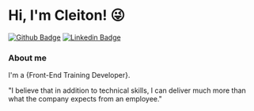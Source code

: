 # Hi, I'm Cleiton! :stuck_out_tongue_winking_eye:

[![Github Badge](https://img.shields.io/badge/-Github-000?style=flat-square&logo=Github&logoColor=white&link=https://github.com/c-sferreira)](https://github.com/c-sferreira)
[![Linkedin Badge](https://img.shields.io/badge/-LinkedIn-blue?style=flat-square&logo=Linkedin&logoColor=white&link=https://www.linkedin.com/in/cleiton-ferreira-6400b6125/)](https://www.linkedin.com/in/cleiton-ferreira-6400b6125/)
<!--
[![Youtube Badge](https://img.shields.io/badge/-YouTube-ff0000?style=flat-square&labelColor=ff0000&logo=youtube&logoColor=white&link=https://www.youtube.com/user/TreinaWeb)](https://www.youtube.com/user/TreinaWeb)
-->
### About me
I'm a {Front-End Training Developer}.

"I believe that in addition to technical skills, I can deliver much more than what the company expects from an employee."

<!-- - [Courses](https://www.treinaweb.com.br/cursos-online?q=fagner+pinheiro) 👨🏼‍🏫 - It's are technical courses on many technologies, such as Django, Flask, Python, Kotlin, Flutter, Dart, Git and more
- [Blog](https://www.treinaweb.com.br/blog/author/fagner-pinheiro/) ✍🏼 - I'm write about many things.
- [Website](https://fagnerpsantos.dev/) 💻 - Working on it. -->
